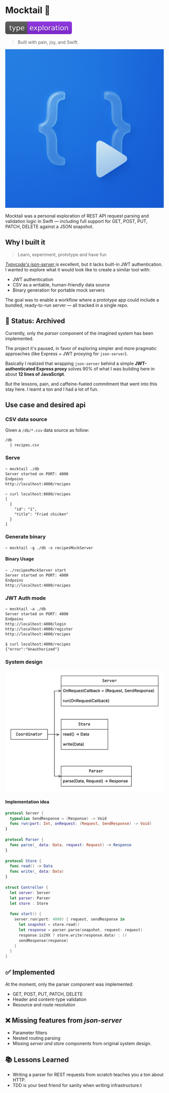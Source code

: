 #  Mocktail 🥤  

![](badge.svg)

> Built with pain, joy, and Swift.  

![](appicon.png)

Mocktail was a personal exploration of REST API request parsing and validation logic in Swift — including full support for GET, POST, PUT, PATCH, DELETE against a JSON snapshot.

## Why I built it

> Learn, experiment, prototype and have fun

*[Typycode's json-server ](https://github.com/typicode/json-server)* is excellent, but it lacks built-in JWT authentication. I wanted to explore what it would look like to create a similar tool with:

- JWT authentication
- CSV as a writable, human-friendly data source
- Binary generation for portable mock servers

The goal was to enable a workflow where a prototype app could include a bundled, ready-to-run server — all tracked in a single repo.

## 🚧 Status: Archived

Currently, only the _parser_ component of the imagined system has been implemented.

The project it's paused, in favor of exploring simpler and more pragmatic approaches (like Express + JWT proxying for `json-server`).  

Basically I realized that wrapping `json-server` behind a simple **JWT-authenticated Express proxy** solves 90% of what I was building here in about **12 lines of JavaScript**.

But the lessons, pain, and caffeine-fueled commitment that went into this stay here. I learnt a ton and I had a lot of fun.

## Use case and desired api

### CSV data source

Given a `/db/*.csv` data source as follow:

```
/db
  ├ recipes.csv
``` 

### Serve

```shell
~ mocktail ./db
Server started on PORT: 4000
Endpoins 
http://localhost:4000/recipes

~ curl localhost:8080/recipes
[
  {
    "id": "1",
    "title": "Fried chicken"
  }
]
```

### Generate binary

```shell
~ mocktail -g ./db -o recipesMockServer
```

#### Binary Usage

```
~ ./recipesMockServer start
Server started on PORT: 4000
Endpoins 
http://localhost:4000/recipes
```

### JWT Auth mode

```shell
~ mocktail -a ./db
Server started on PORT: 4000
Endpoins 
http://localhost:4000/login
http://localhost:4000/register
http://localhost:4000/recipes

$ curl localhost:4000/recipes
{"error":"Unauthorized"}
```


### System design

![](system.png)

#### Implementation idea

```swift
protocol Server {
  typealias SendResponse = (Response) -> Void
  func run(port: Int, onRequest: (Request, SendResponse) -> Void)
}

protocol Parser {
  func parse(_ data: Data, request: Request) -> Response
}

protocol Store {
  func read() -> Data
  func write(_ data: Data)
}

struct Controller {
  let server: Server
  let parser: Parser
  let store : Store
  
  func start() {
    server.run(port: 4000) { request, sendResponse in
      let snapshot = store.read()
      let response = parser.parse(snapshot, request: request)
      response.is2XX ? store.write(response.data) : ()
      sendResponse(response)
    }
  }
}
```


## ✅ Implemented

At the moment, only the parser component was implemented:

-	GET, POST, PUT, PATCH, DELETE
-	Header and content-type validation
-	Resource and route resolution

## ❌ Missing features from *json-server*

- Parameter filters
- Nested routing parsing
- Missing *server and store* components from original system design.

## 📚 Lessons Learned

- Writing a parser for REST requests from scratch teaches you a ton about HTTP.
- TDD is your best friend for sanity when writing infrastructure.t
